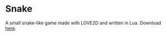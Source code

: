 # Snake
A small snake-like game made with LOVE2D and written in Lua.
Download [here](URL 'https://saramont.itch.io/snake').
